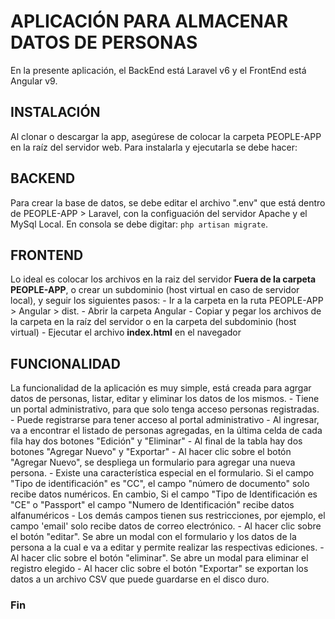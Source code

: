 # APLICACIÓN PARA ALMACENAR DATOS DE PERSONAS
 En la presente aplicación, el BackEnd está Laravel v6 y el FrontEnd está Angular v9.

## INSTALACIÓN
 Al clonar o descargar la app, asegúrese de colocar la carpeta PEOPLE-APP en la raíz del servidor web. 
 Para instalarla y ejecutarla se debe hacer:

## BACKEND
 Para crear la base de datos, se debe editar el archivo ".env" que está dentro de PEOPLE-APP > Laravel, con la configuación del servidor Apache y el MySql Local. En consola se debe digitar: ```php artisan migrate```.

## FRONTEND
 Lo ideal es colocar los archivos en la raiz del servidor __Fuera de la carpeta PEOPLE-APP__, o crear un subdominio (host virtual en caso de servidor local), y seguir los siguientes pasos:
    - Ir a la carpeta en la ruta PEOPLE-APP > Angular > dist.
    - Abrir la carpeta Angular
    - Copiar y pegar los archivos de la carpeta en la raíz del servidor o en la carpeta del subdominio (host virtual)
    - Ejecutar el archivo **index.html** en el navegador
 
 ## FUNCIONALIDAD
La funcionalidad de la aplicación es muy simple, está creada para agrgar datos de personas, listar, editar y eliminar los datos de los mismos.
    - Tiene un portal administrativo, para que solo tenga acceso personas registradas.
    - Puede registrarse para tener acceso al portal administrativo
    - Al ingresar, va a encontrar el listado de personas agregadas, en la última celda de cada fila hay dos botones "Edición" y "Eliminar"
    - Al final de la tabla hay dos botones "Agregar Nuevo" y "Exportar"
    - Al hacer clic sobre el botón "Agregar Nuevo", se despliega un formulario para agregar una nueva persona.
        - Existe una característica especial en el formulario. Si el campo "Tipo de identificación" es "CC", el campo "número de documento" solo recibe datos numéricos. En cambio, Si el campo "Tipo de Identificación es "CE" o "Passport" el campo "Numero de Identificación" recibe datos alfanuméricos
        - Los demás campos tienen sus restricciones, por ejemplo, el campo 'email' solo recibe datos de correo electrónico.
    - Al hacer clic sobre el botón "editar". Se abre un modal con el formulario y los datos de la persona  a la cual e va a editar y permite realizar las respectivas ediciones.
    - Al hacer clic sobre el botón "eliminar". Se abre un modal para eliminar el registro elegido
    - Al hacer clic sobre el botón "Exportar" se exportan los datos a un archivo CSV que puede guardarse en el disco duro.

### Fin
